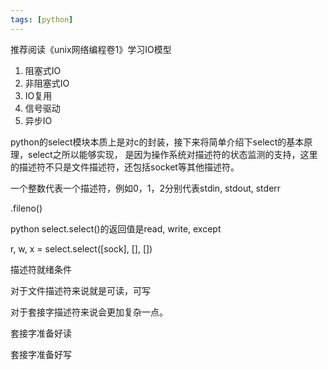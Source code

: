 ```yaml
---
tags: [python]
---
```

推荐阅读《unix网络编程卷1》学习IO模型
1. 阻塞式IO
2. 非阻塞式IO
3. IO复用
4. 信号驱动
5. 异步IO

python的select模块本质上是对c的封装，接下来将简单介绍下select的基本原理，select之所以能够实现，
是因为操作系统对描述符的状态监测的支持，这里的描述符不只是文件描述符，还包括socket等其他描述符。


一个整数代表一个描述符，例如0，1，2分别代表stdin, stdout, stderr

.fileno()

python select.select()的返回值是read, write, except

r, w, x = select.select([sock], [], [])

描述符就绪条件

对于文件描述符来说就是可读，可写

对于套接字描述符来说会更加复杂一点。

套接字准备好读

套接字准备好写


